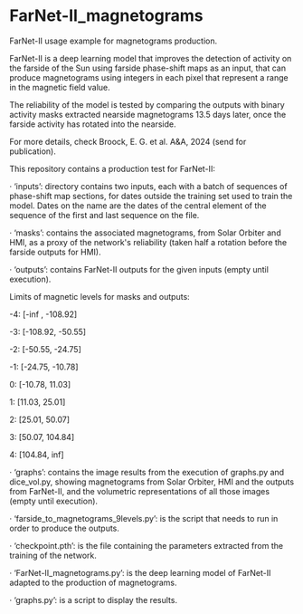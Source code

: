 # FarNet-II_magnetograms

FarNet-II usage example for magnetograms production.

FarNet-II is a deep learning model that improves the detection of activity on the farside of the Sun using farside phase-shift maps as an input, that can produce magnetograms using integers in each pixel that represent a range in the magnetic field value.

The reliability of the model is tested by comparing the outputs with binary activity masks extracted nearside magnetograms 13.5 days later, once the farside activity has rotated into the nearside.

For more details, check Broock, E. G. et al. A&A, 2024 (send for publication).

This repository contains a production test for FarNet-II:

· ‘inputs’: directory contains two inputs, each with a batch of sequences of phase-shift map sections, for dates outside the training set used to train the model. Dates on the name are the dates of the central element of the sequence of the first and last sequence on the file.

· ‘masks’: contains the associated magnetograms, from Solar Orbiter and HMI, as a proxy of the network's reliability (taken half a rotation before the farside outputs for HMI).

· ‘outputs’: contains FarNet-II outputs for the given inputs (empty until execution).

Limits of magnetic levels for masks and outputs:

-4: [-inf , -108.92]

-3: [-108.92, -50.55]

-2: [-50.55, -24.75]

-1: [-24.75, -10.78]

0: [-10.78, 11.03]

1: [11.03, 25.01]

2: [25.01, 50.07]

3: [50.07, 104.84]

4: [104.84, inf]

· ‘graphs’: contains the image results from the execution of graphs.py and dice_vol.py, showing magnetograms from Solar Orbiter, HMI and the outputs from FarNet-II, and the volumetric representations of all those images (empty until execution).

· ‘farside_to_magnetograms_9levels.py’: is the script that needs to run in order to produce the outputs.

· ‘checkpoint.pth’: is the file containing the parameters extracted from the training of the network.

· ‘FarNet-II_magnetograms.py’: is the deep learning model of FarNet-II adapted to the production of magnetograms.

· ‘graphs.py’: is a script to display the results.
